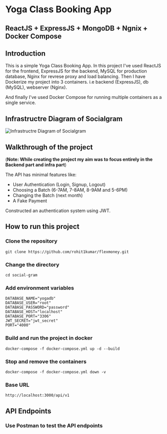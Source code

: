 # Yoga Class Booking App

## ReactJS + ExpressJS + MongoDB + Ngnix + Docker Compose
## Introduction
This is a simple Yoga Class Booking App. In this project I've used ReactJS for the frontend, ExpressJS for the backend, MySQL for production database, Nginx for revrese proxy and load balancing.
Then I have Dockerize my project into 3 containers. i.e backend (ExpressJS), db (MySQL), webserver (Nginx).

And finally I've used Docker Compose for running multiple containers as a single service.
## Infrastructre Diagram of Socialgram
![Infrastructre Diagram of Socialgram](https://i.imgur.com/VGSOP7E.png)

## Walkthrough of the project
(**Note: While creating the project my aim was to focus entirely in the Backend part and infra part**)

The API has minimal features like:
- User Authentication (Login, Signup, Logout)
- Choosing a Batch (6-7AM, 7-8AM, 8-9AM and 5-6PM)
- Changing the Batch (next month)
- A Fake Payment

Constructed an authentication system using JWT.

## How to run this project
### Clone the repository
    git clone https://github.com/rohit1kumar/flexmoney.git

### Change the directory
    cd social-gram
### Add environment variables
    DATABASE_NAME="yogadb"
    DATABASE_USER="root"
    DATABASE_PASSWORD="password"
    DATABASE_HOST="localhost"
    DATABASE_PORT="3306"
    JWT_SECRET="jwt_secret"
    PORT="4000"

### Build and run the project in docker
    docker-compose -f docker-compose.yml up -d --build
### Stop and remove the containers
    docker-compose -f docker-compose.yml down -v
### Base URL
    http://localhost:3000/api/v1
## API Endpoints

### Use Postman to test the API endpoints
